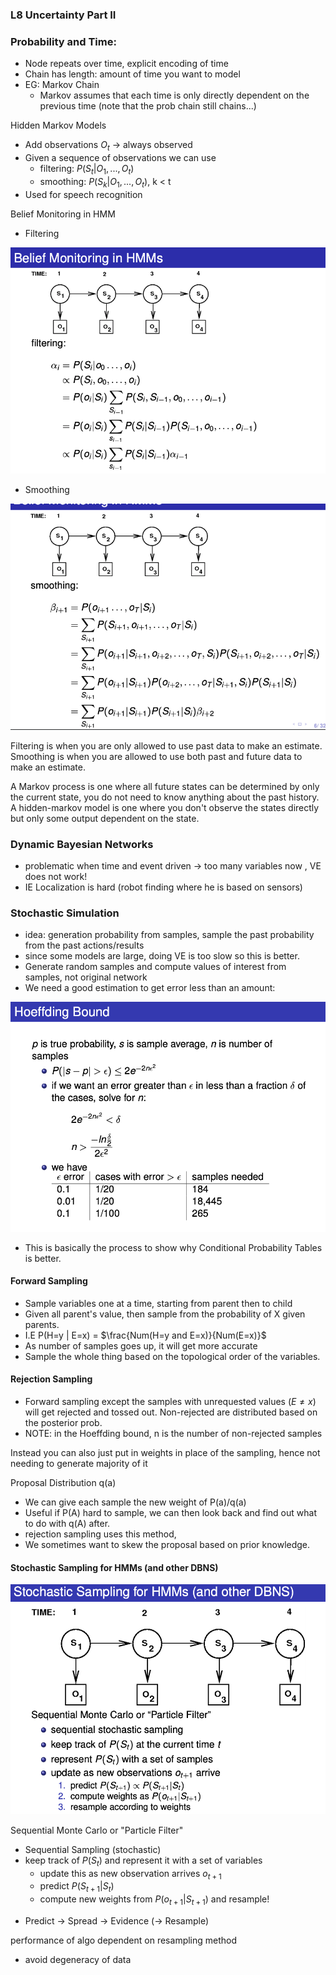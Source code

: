 ### L8 Uncertainty Part II

### Probability and Time:

- Node repeats over time, explicit encoding of time
- Chain has length: amount of time you want to model
- EG: Markov Chain
  - Markov assumes that each time is only directly dependent on the previous time (note that the prob chain still chains...)

Hidden Markov Models

- Add observations $O_t$ -> always observed
- Given a sequence of observations we can use
  - filtering: $P(S_t|O_1, ..., O_t)$
  - smoothing: $P(S_k|O_1, ..., O_t)$, k < t
- Used for speech recognition

Belief Monitoring in HMM

- Filtering

![image](./images/11.png)

- Smoothing

![image](./images/12.png)

Filtering is when you are only allowed to use past data to make an estimate. Smoothing is when you are allowed to use both past and future data to make an estimate.

A Markov process is one where all future states can be determined by only the current state, you do not need to know anything about the past history. A hidden-markov model is one where you don't observe the states directly but only some output dependent on the state.

### Dynamic Bayesian Networks

- problematic when time and event driven -> too many variables now , VE does not work!
- IE Localization is hard (robot finding where he is based on sensors)

### Stochastic Simulation

- idea: generation probability from samples, sample the past probability from the past actions/results
- since some models are large, doing VE is too slow so this is better.
- Generate random samples and compute values of interest from samples, not original network
- We need a good estimation to get error less than an amount:

![image](./images/13.png)

- This is basically the process to show why Conditional Probability Tables is better.

#### Forward Sampling

- Sample variables one at a time, starting from parent then to child
- Given all parent's value, then sample from the probability of X given parents.
- I.E P(H=y | E=x) = $\frac{Num(H=y and E=x)}{Num(E=x)}$
- As number of samples goes up, it will get more accurate
- Sample the whole thing based on the topological order of the variables.

#### Rejection Sampling

- Forward sampling except the samples with unrequested values ($E\ne x$) will get rejected and tossed out. Non-rejected are distributed based on the posterior prob.
- NOTE: in the Hoeffding bound, n is the number of non-rejected samples

Instead you can also just put in weights in place of the sampling, hence not needing to generate majority of it

Proposal Distribution q(a)

- We can give each sample the new weight of P(a)/q(a)
- Useful if P(A) hard to sample, we can then look back and find out what to do with q(A) after.
- rejection sampling uses this method,
- We sometimes want to skew the proposal based on prior knowledge.

#### Stochastic Sampling for HMMs (and other DBNS)

![image](./images/14.png)

Sequential Monte Carlo or "Particle Filter"

- Sequential Sampling (stochastic)
- keep track of $P(S_t)$ and represent it with a set of variables
  - update this as new observation arrives $o_{t+1}$
  - predict $P(S_{t+1}|S_t)$
  - compute new weights from $P(o_{t+1}|S_{t+1})$ and resample!

* Predict -> Spread -> Evidence (-> Resample)

performance of algo dependent on resampling method

- avoid degeneracy of data

